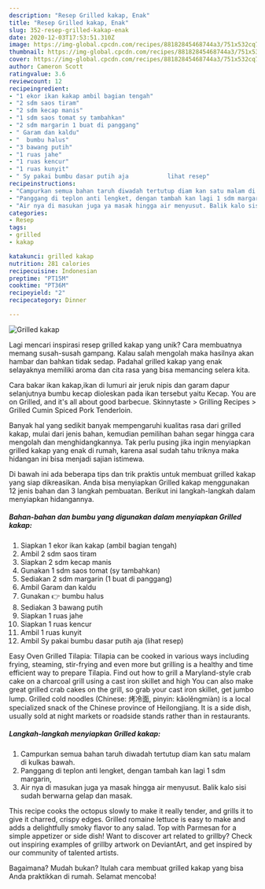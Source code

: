 ```yaml
---
description: "Resep Grilled kakap, Enak"
title: "Resep Grilled kakap, Enak"
slug: 352-resep-grilled-kakap-enak
date: 2020-12-03T17:53:51.310Z
image: https://img-global.cpcdn.com/recipes/88182845468744a3/751x532cq70/grilled-kakap-foto-resep-utama.jpg
thumbnail: https://img-global.cpcdn.com/recipes/88182845468744a3/751x532cq70/grilled-kakap-foto-resep-utama.jpg
cover: https://img-global.cpcdn.com/recipes/88182845468744a3/751x532cq70/grilled-kakap-foto-resep-utama.jpg
author: Cameron Scott
ratingvalue: 3.6
reviewcount: 12
recipeingredient:
- "1 ekor ikan kakap ambil bagian tengah"
- "2 sdm saos tiram"
- "2 sdm kecap manis"
- "1 sdm saos tomat sy tambahkan"
- "2 sdm margarin 1 buat di panggang"
- " Garam dan kaldu"
- "  bumbu halus"
- "3 bawang putih"
- "1 ruas jahe"
- "1 ruas kencur"
- "1 ruas kunyit"
- " Sy pakai bumbu dasar putih aja           lihat resep"
recipeinstructions:
- "Campurkan semua bahan taruh diwadah tertutup diam kan satu malam di kulkas bawah."
- "Panggang di teplon anti lengket, dengan tambah kan lagi 1 sdm margarin,"
- "Air nya di masukan juga ya masak hingga air menyusut. Balik kalo sisi sudah berwarna gelap dan masak."
categories:
- Resep
tags:
- grilled
- kakap

katakunci: grilled kakap 
nutrition: 281 calories
recipecuisine: Indonesian
preptime: "PT15M"
cooktime: "PT36M"
recipeyield: "2"
recipecategory: Dinner

---
```



![Grilled kakap](https://img-global.cpcdn.com/recipes/88182845468744a3/751x532cq70/grilled-kakap-foto-resep-utama.jpg)

Lagi mencari inspirasi resep grilled kakap yang unik? Cara membuatnya memang susah-susah gampang. Kalau salah mengolah maka hasilnya akan hambar dan bahkan tidak sedap. Padahal grilled kakap yang enak selayaknya memiliki aroma dan cita rasa yang bisa memancing selera kita.

Cara bakar ikan kakap,ikan di lumuri air jeruk nipis dan garam dapur selanjutnya bumbu kecap dioleskan pada ikan tersebut yaitu Kecap. You are on Grilled, and it&#39;s all about good barbecue. Skinnytaste &gt; Grilling Recipes &gt; Grilled Cumin Spiced Pork Tenderloin.

Banyak hal yang sedikit banyak mempengaruhi kualitas rasa dari grilled kakap, mulai dari jenis bahan, kemudian pemilihan bahan segar hingga cara mengolah dan menghidangkannya. Tak perlu pusing jika ingin menyiapkan grilled kakap yang enak di rumah, karena asal sudah tahu triknya maka hidangan ini bisa menjadi sajian istimewa.


Di bawah ini ada beberapa tips dan trik praktis untuk membuat grilled kakap yang siap dikreasikan. Anda bisa menyiapkan Grilled kakap menggunakan 12 jenis bahan dan 3 langkah pembuatan. Berikut ini langkah-langkah dalam menyiapkan hidangannya.

<!--inarticleads1-->

##### Bahan-bahan dan bumbu yang digunakan dalam menyiapkan Grilled kakap:

1. Siapkan 1 ekor ikan kakap (ambil bagian tengah)
1. Ambil 2 sdm saos tiram
1. Siapkan 2 sdm kecap manis
1. Gunakan 1 sdm saos tomat (sy tambahkan)
1. Sediakan 2 sdm margarin (1 buat di panggang)
1. Ambil  Garam dan kaldu
1. Gunakan  👉 bumbu halus
1. Sediakan 3 bawang putih
1. Siapkan 1 ruas jahe
1. Siapkan 1 ruas kencur
1. Ambil 1 ruas kunyit
1. Ambil  Sy pakai bumbu dasar putih aja           (lihat resep)


Easy Oven Grilled Tilapia: Tilapia can be cooked in various ways including frying, steaming, stir-frying and even more but grilling is a healthy and time efficient way to prepare Tilapia. Find out how to grill a Maryland-style crab cake on a charcoal grill using a cast iron skillet and high You can also make great grilled crab cakes on the grill, so grab your cast iron skillet, get jumbo lump. Grilled cold noodles (Chinese: 烤冷面, pinyin: kǎolěngmiàn) is a local specialized snack of the Chinese province of Heilongjiang. It is a side dish, usually sold at night markets or roadside stands rather than in restaurants. 

<!--inarticleads2-->

##### Langkah-langkah menyiapkan Grilled kakap:

1. Campurkan semua bahan taruh diwadah tertutup diam kan satu malam di kulkas bawah.
1. Panggang di teplon anti lengket, dengan tambah kan lagi 1 sdm margarin,
1. Air nya di masukan juga ya masak hingga air menyusut. Balik kalo sisi sudah berwarna gelap dan masak.


This recipe cooks the octopus slowly to make it really tender, and grills it to give it charred, crispy edges. Grilled romaine lettuce is easy to make and adds a delightfully smoky flavor to any salad. Top with Parmesan for a simple appetizer or side dish! Want to discover art related to grillby? Check out inspiring examples of grillby artwork on DeviantArt, and get inspired by our community of talented artists. 

Bagaimana? Mudah bukan? Itulah cara membuat grilled kakap yang bisa Anda praktikkan di rumah. Selamat mencoba!
